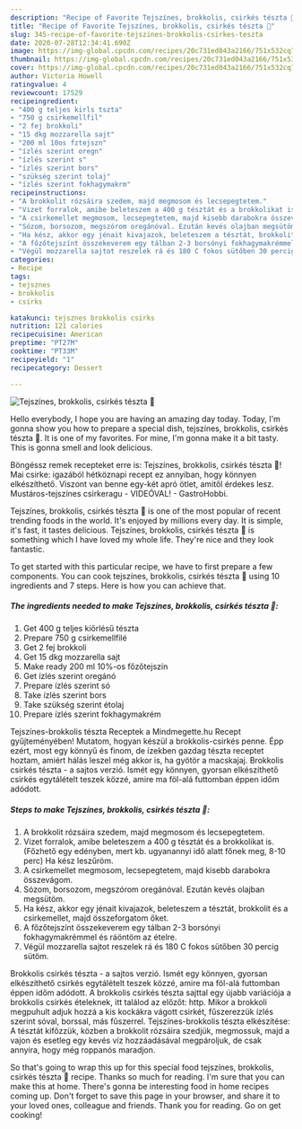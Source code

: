 ```yaml
---
description: "Recipe of Favorite Tejszínes, brokkolis, csirkés tészta 🥦"
title: "Recipe of Favorite Tejszínes, brokkolis, csirkés tészta 🥦"
slug: 345-recipe-of-favorite-tejszines-brokkolis-csirkes-teszta
date: 2020-07-28T12:34:41.690Z
image: https://img-global.cpcdn.com/recipes/20c731ed043a2166/751x532cq70/tejszines-brokkolis-csirkes-teszta-🥦-recept-foto.jpg
thumbnail: https://img-global.cpcdn.com/recipes/20c731ed043a2166/751x532cq70/tejszines-brokkolis-csirkes-teszta-🥦-recept-foto.jpg
cover: https://img-global.cpcdn.com/recipes/20c731ed043a2166/751x532cq70/tejszines-brokkolis-csirkes-teszta-🥦-recept-foto.jpg
author: Victoria Howell
ratingvalue: 4
reviewcount: 17529
recipeingredient:
- "400 g teljes kirls tszta"
- "750 g csirkemellfil"
- "2 fej brokkoli"
- "15 dkg mozzarella sajt"
- "200 ml 10os fztejszn"
- "ízlés szerint oregn"
- "ízlés szerint s"
- "ízlés szerint bors"
- "szükség szerint tolaj"
- "ízlés szerint fokhagymakrm"
recipeinstructions:
- "A brokkolit rózsáira szedem, majd megmosom és lecsepegtetem."
- "Vizet forralok, amibe beleteszem a 400 g tésztát és a brokkolikat is. (Főzhető egy edényben, mert kb. ugyanannyi idő alatt főnek meg, 8-10 perc) Ha kész leszűröm."
- "A csirkemellet megmosom, lecsepegtetem, majd kisebb darabokra összevágom."
- "Sózom, borsozom, megszórom oregánóval. Ezután kevés olajban megsütöm."
- "Ha kész, akkor egy jénait kivajazok, beleteszem a tésztát, brokkolit és a csirkemellet, majd összeforgatom őket."
- "A főzőtejszínt összekeverem egy tálban 2-3 borsónyi fokhagymakrémmel és ráöntöm az ételre."
- "Végül mozzarella sajtot reszelek rá és 180 C fokos sütőben 30 percig sütöm."
categories:
- Recipe
tags:
- tejsznes
- brokkolis
- csirks

katakunci: tejsznes brokkolis csirks 
nutrition: 121 calories
recipecuisine: American
preptime: "PT27M"
cooktime: "PT33M"
recipeyield: "1"
recipecategory: Dessert

---
```



![Tejszínes, brokkolis, csirkés tészta 🥦](https://img-global.cpcdn.com/recipes/20c731ed043a2166/751x532cq70/tejszines-brokkolis-csirkes-teszta-🥦-recept-foto.jpg)

Hello everybody, I hope you are having an amazing day today. Today, I'm gonna show you how to prepare a special dish, tejszínes, brokkolis, csirkés tészta 🥦. It is one of my favorites. For mine, I'm gonna make it a bit tasty. This is gonna smell and look delicious.

Böngéssz remek recepteket erre is: Tejszínes, brokkolis, csirkés tészta 🥦! Mai csirke: igazából hétköznapi recept ez annyiban, hogy könnyen elkészíthető. Viszont van benne egy-két apró ötlet, amitől érdekes lesz. Mustáros-tejszínes csirkeragu - VIDEÓVAL! - GastroHobbi.

Tejszínes, brokkolis, csirkés tészta 🥦 is one of the most popular of recent trending foods in the world. It's enjoyed by millions every day. It is simple, it's fast, it tastes delicious. Tejszínes, brokkolis, csirkés tészta 🥦 is something which I have loved my whole life. They're nice and they look fantastic.


To get started with this particular recipe, we have to first prepare a few components. You can cook tejszínes, brokkolis, csirkés tészta 🥦 using 10 ingredients and 7 steps. Here is how you can achieve that.

<!--inarticleads1-->

##### The ingredients needed to make Tejszínes, brokkolis, csirkés tészta 🥦:

1. Get 400 g teljes kiőrlésű tészta
1. Prepare 750 g csirkemellfilé
1. Get 2 fej brokkoli
1. Get 15 dkg mozzarella sajt
1. Make ready 200 ml 10%-os főzőtejszín
1. Get ízlés szerint oregánó
1. Prepare ízlés szerint só
1. Take ízlés szerint bors
1. Take szükség szerint étolaj
1. Prepare ízlés szerint fokhagymakrém


Tejszínes-brokkolis tészta Receptek a Mindmegette.hu Recept gyűjteményében! Mutatom, hogyan készül a brokkolis-csirkés penne. Épp ezért, most egy könnyű és finom, de ízekben gazdag tészta receptet hoztam, amiért hálás leszel még akkor is, ha gyötör a macskajaj. Brokkolis csirkés tészta - a sajtos verzió. Ismét egy könnyen, gyorsan elkészíthető csirkés egytálételt teszek közzé, amire ma föl-alá futtomban éppen időm adódott. 

<!--inarticleads2-->

##### Steps to make Tejszínes, brokkolis, csirkés tészta 🥦:

1. A brokkolit rózsáira szedem, majd megmosom és lecsepegtetem.
1. Vizet forralok, amibe beleteszem a 400 g tésztát és a brokkolikat is. (Főzhető egy edényben, mert kb. ugyanannyi idő alatt főnek meg, 8-10 perc) Ha kész leszűröm.
1. A csirkemellet megmosom, lecsepegtetem, majd kisebb darabokra összevágom.
1. Sózom, borsozom, megszórom oregánóval. Ezután kevés olajban megsütöm.
1. Ha kész, akkor egy jénait kivajazok, beleteszem a tésztát, brokkolit és a csirkemellet, majd összeforgatom őket.
1. A főzőtejszínt összekeverem egy tálban 2-3 borsónyi fokhagymakrémmel és ráöntöm az ételre.
1. Végül mozzarella sajtot reszelek rá és 180 C fokos sütőben 30 percig sütöm.


Brokkolis csirkés tészta - a sajtos verzió. Ismét egy könnyen, gyorsan elkészíthető csirkés egytálételt teszek közzé, amire ma föl-alá futtomban éppen időm adódott. A brokkolis csirkés tészta sajttal egy újabb variációja a brokkolis csirkés ételeknek, itt találod az előzőt: http. Mikor a brokkoli megpuhult adjuk hozzá a kis kockákra vágott csirkét, fűszerezzük ízlés szerint sóval, borssal, más fűszerrel. Tejszínes-brokkolis tészta elkészítése: A tésztát kifőzzük, közben a brokkolit rózsáira szedjük, megmossuk, majd a vajon és esetleg egy kevés víz hozzáadásával megpároljuk, de csak annyira, hogy még roppanós maradjon. 

So that's going to wrap this up for this special food tejszínes, brokkolis, csirkés tészta 🥦 recipe. Thanks so much for reading. I'm sure that you can make this at home. There's gonna be interesting food in home recipes coming up. Don't forget to save this page in your browser, and share it to your loved ones, colleague and friends. Thank you for reading. Go on get cooking!
